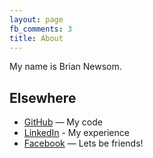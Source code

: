 ```yaml
---
layout: page
fb_comments: 3
title: About
---
```


My name is Brian Newsom.

## Elsewhere

- [GitHub](https://github.com/BrianNewsom) — My code
- [LinkedIn](https://linkedin.com/pub/brian-newsom) - My experience
- [Facebook](http://www.facebook.com/Brian.Newsom) — Lets be friends!
